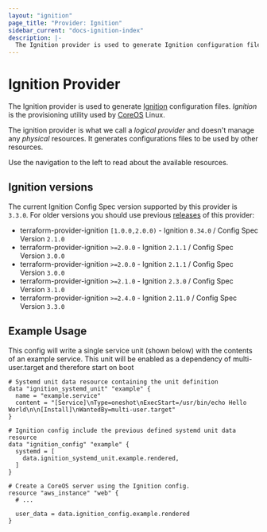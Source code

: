 ```yaml
---
layout: "ignition"
page_title: "Provider: Ignition"
sidebar_current: "docs-ignition-index"
description: |-
  The Ignition provider is used to generate Ignition configuration files used by CoreOS Linux.
---
```


# Ignition Provider

The Ignition provider is used to generate [Ignition](https://coreos.com/ignition/docs/latest/) configuration files. _Ignition_ is the provisioning utility used by [CoreOS](https://coreos.com/) Linux.

The ignition provider is what we call a _logical provider_ and doesn't manage any _physical_ resources. It generates configurations files to be used by other resources.

Use the navigation to the left to read about the available resources.

## Ignition versions

The current Ignition Config Spec version supported by this provider is `3.3.0`. For older versions you should use previous [releases](https://github.com/community-terraform-providers/terraform-provider-ignition/releases) of this provider:

* terraform-provider-ignition `[1.0.0,2.0.0)` - Ignition `0.34.0` / Config Spec Version `2.1.0`
* terraform-provider-ignition `>=2.0.0` - Ignition `2.1.1` / Config Spec Version `3.0.0`
* terraform-provider-ignition `>=2.0.0` - Ignition `2.1.1` / Config Spec Version `3.0.0`
* terraform-provider-ignition `>=2.1.0` - Ignition `2.3.0` / Config Spec Version `3.1.0`
* terraform-provider-ignition `>=2.4.0` - Ignition `2.11.0` / Config Spec Version `3.3.0`

## Example Usage

This config will write a single service unit (shown below) with the contents of an example service. This unit will be enabled as a dependency of multi-user.target and therefore start on boot

```hcl
# Systemd unit data resource containing the unit definition
data "ignition_systemd_unit" "example" {
  name = "example.service"
  content = "[Service]\nType=oneshot\nExecStart=/usr/bin/echo Hello World\n\n[Install]\nWantedBy=multi-user.target"
}

# Ignition config include the previous defined systemd unit data resource
data "ignition_config" "example" {
  systemd = [
    data.ignition_systemd_unit.example.rendered,
  ]
}

# Create a CoreOS server using the Ignition config.
resource "aws_instance" "web" {
  # ...

  user_data = data.ignition_config.example.rendered
}
```
